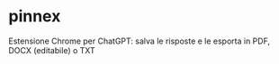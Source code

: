 # pinnex
Estensione Chrome per ChatGPT: salva le risposte e le esporta in PDF, DOCX (editabile) o TXT
